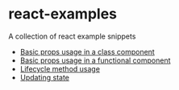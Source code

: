 # react-examples

A collection of react example snippets

- [Basic props usage in a class component](basic-props-class.js)
- [Basic props usage in a functional component](basic-props-functional.js)
- [Lifecycle method usage](lifecycle-example.js)
- [Updating state](updating-state-event.js)

